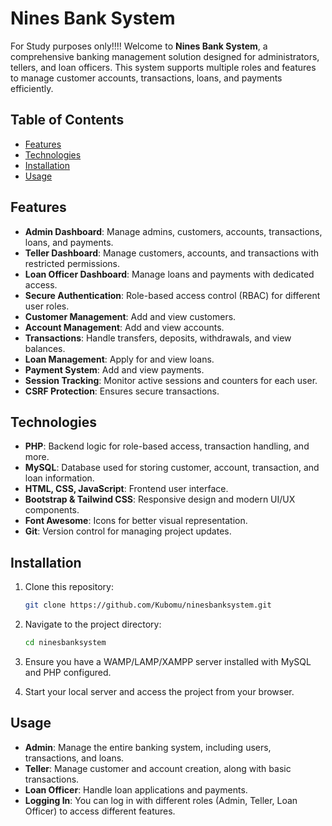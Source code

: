 # Nines Bank System
For Study purposes only!!!!
Welcome to **Nines Bank System**, a comprehensive banking management solution designed for administrators, tellers, and loan officers. This system supports multiple roles and features to manage customer accounts, transactions, loans, and payments efficiently.

## Table of Contents

- [Features](#features)
- [Technologies](#technologies)
- [Installation](#installation)
- [Usage](#usage)

## Features

- **Admin Dashboard**: Manage admins, customers, accounts, transactions, loans, and payments.
- **Teller Dashboard**: Manage customers, accounts, and transactions with restricted permissions.
- **Loan Officer Dashboard**: Manage loans and payments with dedicated access.
- **Secure Authentication**: Role-based access control (RBAC) for different user roles.
- **Customer Management**: Add and view customers.
- **Account Management**: Add and view accounts.
- **Transactions**: Handle transfers, deposits, withdrawals, and view balances.
- **Loan Management**: Apply for and view loans.
- **Payment System**: Add and view payments.
- **Session Tracking**: Monitor active sessions and counters for each user.
- **CSRF Protection**: Ensures secure transactions.

## Technologies

- **PHP**: Backend logic for role-based access, transaction handling, and more.
- **MySQL**: Database used for storing customer, account, transaction, and loan information.
- **HTML, CSS, JavaScript**: Frontend user interface.
- **Bootstrap & Tailwind CSS**: Responsive design and modern UI/UX components.
- **Font Awesome**: Icons for better visual representation.
- **Git**: Version control for managing project updates.

## Installation

1. Clone this repository:
   ```bash
   git clone https://github.com/Kubomu/ninesbanksystem.git
2. Navigate to the project directory:
   ```bash
   cd ninesbanksystem
3. Ensure you have a WAMP/LAMP/XAMPP server installed with MySQL and PHP configured.

4. Start your local server and access the project from your browser.

 ## Usage
 
- **Admin**: Manage the entire banking system, including users, transactions, and loans.
- **Teller**: Manage customer and account creation, along with basic transactions.
- **Loan Officer**: Handle loan applications and payments.
- **Logging In**: You can log in with different roles (Admin, Teller, Loan Officer) to access different features.






   
